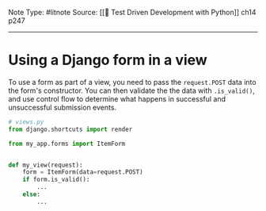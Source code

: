 Note Type: #litnote
Source: [[📖 Test Driven Development with Python]] ch14 p247

---
# Using a Django form in a view
To use a form as part of a view, you need to pass the `request.POST` data into the form's constructor. You can then validate the the data with `.is_valid()`, and use control flow to determine what happens in successful and unsuccessful submission events.

```python
# views.py
from django.shortcuts import render

from my_app.forms import ItemForm


def my_view(request):
	form = ItemForm(data=request.POST)
	if form.is_valid():
		...
	else:
		...
		
```